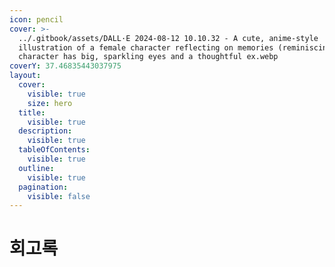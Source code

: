 ```yaml
---
icon: pencil
cover: >-
  ../.gitbook/assets/DALL·E 2024-08-12 10.10.32 - A cute, anime-style
  illustration of a female character reflecting on memories (reminiscing). The
  character has big, sparkling eyes and a thoughtful ex.webp
coverY: 37.46835443037975
layout:
  cover:
    visible: true
    size: hero
  title:
    visible: true
  description:
    visible: true
  tableOfContents:
    visible: true
  outline:
    visible: true
  pagination:
    visible: false
---
```


# 회고록

